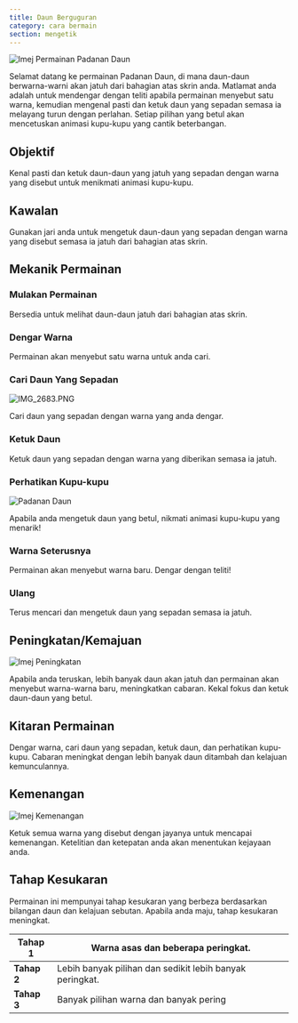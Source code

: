 ```yaml
---
title: Daun Berguguran
category: cara bermain
section: mengetik
---
```

![Imej Permainan Padanan Daun](https://help.studycat.com/hc/article_attachments/34975872015385)


Selamat datang ke permainan Padanan Daun, di mana daun-daun berwarna-warni akan jatuh dari bahagian atas skrin anda. Matlamat anda adalah untuk mendengar dengan teliti apabila permainan menyebut satu warna, kemudian mengenal pasti dan ketuk daun yang sepadan semasa ia melayang turun dengan perlahan. Setiap pilihan yang betul akan mencetuskan animasi kupu-kupu yang cantik beterbangan.


## Objektif


Kenal pasti dan ketuk daun-daun yang jatuh yang sepadan dengan warna yang disebut untuk menikmati animasi kupu-kupu.


## Kawalan


Gunakan jari anda untuk mengetuk daun-daun yang sepadan dengan warna yang disebut semasa ia jatuh dari bahagian atas skrin.


## Mekanik Permainan


### Mulakan Permainan


Bersedia untuk melihat daun-daun jatuh dari bahagian atas skrin.


### Dengar Warna


Permainan akan menyebut satu warna untuk anda cari.


### Cari Daun Yang Sepadan


![IMG_2683.PNG](https://help.studycat.com/hc/article_attachments/34823542330905)


Cari daun yang sepadan dengan warna yang anda dengar.


### Ketuk Daun


Ketuk daun yang sepadan dengan warna yang diberikan semasa ia jatuh.


### Perhatikan Kupu-kupu


![Padanan Daun](https://help.studycat.com/hc/article_attachments/34975872017177)


Apabila anda mengetuk daun yang betul, nikmati animasi kupu-kupu yang menarik!


### Warna Seterusnya


Permainan akan menyebut warna baru. Dengar dengan teliti!


### Ulang


Terus mencari dan mengetuk daun yang sepadan semasa ia jatuh.


## Peningkatan/Kemajuan


![Imej Peningkatan](https://help.studycat.com/hc/article_attachments/34918104076185)


Apabila anda teruskan, lebih banyak daun akan jatuh dan permainan akan menyebut warna-warna baru, meningkatkan cabaran. Kekal fokus dan ketuk daun-daun yang betul.


## Kitaran Permainan


Dengar warna, cari daun yang sepadan, ketuk daun, dan perhatikan kupu-kupu. Cabaran meningkat dengan lebih banyak daun ditambah dan kelajuan kemunculannya.


## Kemenangan


![Imej Kemenangan](https://help.studycat.com/hc/article_attachments/34918075320217)


Ketuk semua warna yang disebut dengan jayanya untuk mencapai kemenangan. Ketelitian dan ketepatan anda akan menentukan kejayaan anda.


## Tahap Kesukaran


Permainan ini mempunyai tahap kesukaran yang berbeza berdasarkan bilangan daun dan kelajuan sebutan. Apabila anda maju, tahap kesukaran meningkat.




| **Tahap 1** | Warna asas dan beberapa peringkat. |
| --- | --- |
| **Tahap 2** | Lebih banyak pilihan dan sedikit lebih banyak peringkat. |
| **Tahap 3** | Banyak pilihan warna dan banyak pering
